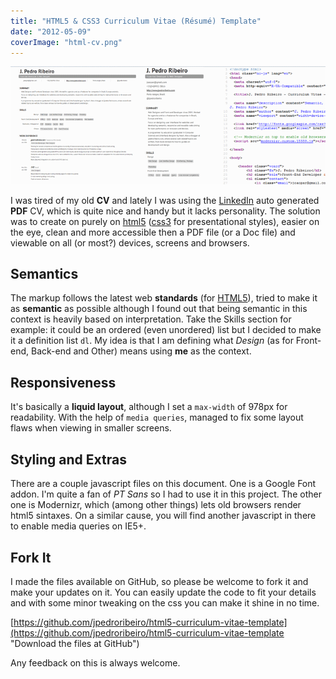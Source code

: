 ```yaml
---
title: "HTML5 & CSS3 Curriculum Vitae (Résumé) Template"
date: "2012-05-09"
coverImage: "html-cv.png"
---
```


![](images/html-cv.png "HTML5 & CSS3 Curriculum Vitae (Résumé) Template")

I was tired of my old **CV** and lately I was using the [LinkedIn](http://www.linkedin.com/in/joaopedroribeiro "My LinkedIn Profile") auto generated **PDF** CV, which is quite nice and handy but it lacks personality. The solution was to create on purely on [html5](http://jpedroribeiro.com/tag/html5/ "HTML5 Posts") ([css3](http://jpedroribeiro.com/tag/css/ "CSS Posts") for presentational styles), easier on the eye, clean and more accessible then a PDF file (or a Doc file) and viewable on all (or most?) devices, screens and browsers.

## Semantics

The markup follows the latest web **standards** (for [HTML5](http://jpedroribeiro.com/tag/html5/ "HTML5 Posts")), tried to make it as **semantic** as possible although I found out that being semantic in this context is heavily based on interpretation. Take the Skills section for example: it could be an ordered (even unordered) list but I decided to make it a definition list `dl`. My idea is that I am defining what _Design_ (as for Front-end, Back-end and Other) means using **me** as the context.

## Responsiveness

It's basically a **liquid layout**, although I set a `max-width` of 978px for readability. With the help of `media queries`, managed to fix some layout flaws when viewing in smaller screens.

## Styling and Extras

There are a couple javascript files on this document. One is a Google Font addon. I'm quite a fan of _PT Sans_ so I had to use it in this project. The other one is Modernizr, which (among other things) lets old browsers render html5 sintaxes. On a similar cause, you will find another javascript in there to enable media queries on IE5+.

## Fork It

I made the files available on GitHub, so please be welcome to fork it and make your updates on it. You can easily update the code to fit your details and with some minor tweaking on the css you can make it shine in no time.

[https://github.com/jpedroribeiro/html5-curriculum-vitae-template](https://github.com/jpedroribeiro/html5-curriculum-vitae-template "Download the files at GitHub")

Any feedback on this is always welcome.

